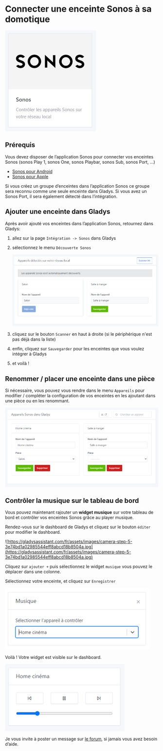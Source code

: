# Connecter une enceinte Sonos à sa domotique

![Capture intégration.PNG](../../../../../static/img/docs/fr/configuration/sonos/Capture_intgration.png)

## Prérequis[](https://gladysassistant.com/fr/docs/integrations/sonoff/#pr%C3%A9requis)

Vous devez disposer de l’application Sonos pour connecter vos enceintes Sonos (sonos Play 1, sonos One, sonos Playbar, sonos Sub, sonos Port, …)

- [Sonos pour Android](https://play.google.com/store/apps/details?id=com.sonos.acr2&hl=fr&gl=US)
- [Sonos pour Apple](https://apps.apple.com/fr/app/sonos/id1488977981)

Si vous créez un groupe d’enceintes dans l’application Sonos ce groupe sera reconnu comme une seule enceinte dans Gladys. Si vous avez un Sonos Port, il sera également détecté dans l’intégration.

## Ajouter une enceinte dans Gladys[](https://gladysassistant.com/fr/docs/integrations/sonoff/#ajouter-un-appareil-dans-gladys)

Après avoir ajouté vos enceintes dans l’application Sonos, retournez dans Gladys:

1. allez sur la page `Intégration -> Sonos` dans Gladys
2. sélectionnez le menu `Découverte Sonos`
    
    ![Capture découverte Sonos.PNG](../../../../../static/img/docs/fr/configuration/sonos/Capture_dcouverte_Sonos.png)
    
3. cliquez sur le bouton `Scanner` en haut à droite (si le périphérique n'est pas déjà dans la liste)
4. enfin, cliquez sur `Sauvegarder` pour les enceintes que vous voulez intégrer à Gladys
5. et voilà !

## Renommer / placer une enceinte dans une pièce

Si nécessaire, vous pouvez vous rendre dans le menu `Appareils` pour modifier / compléter la configuration de vos enceintes en les ajoutant dans une pièce ou en les renommant.

![Capture appareils.PNG](../../../../../static/img/docs/fr/configuration/sonos/Capture_appareils.png)

## Contrôler la musique sur le tableau de bord

Vous pouvez maintenant rajouter un **widget musique** sur votre tableau de bord et contrôler vos enceintes Sonos grâce au player musique.

Rendez-vous sur le dashboard de Gladys et cliquez sur le bouton `éditer` pour modifier le dashboard.

![https://gladysassistant.com/fr/assets/images/camera-step-5-3e74bd1a02985544eff8abcd18b8504a.jpg](https://gladysassistant.com/fr/assets/images/camera-step-5-3e74bd1a02985544eff8abcd18b8504a.jpg)

[](https://gladysassistant.com/fr/docs/integrations/camera/#ajoutez-la-cam%C3%A9ra-au-dashboard-de-gladys-assistant)

Cliquez sur `ajouter +` puis sélectionnez le widget `musique` vous pouvez le déplacer dans une colonne.

Sélectionnez votre enceinte, et cliquez sur `Enregistrer`

![widget musique.PNG](../../../../../static/img/docs/fr/configuration/sonos/widget_musique.png)

Voilà ! Votre widget est visible sur le dashboard.

![Capture box musique.PNG](../../../../../static/img/docs/fr/configuration/sonos/Capture_box_musique.png)

Je vous invite à poster un message sur [le forum](https://community.gladysassistant.com/), si jamais vous avez besoin d’aide.
